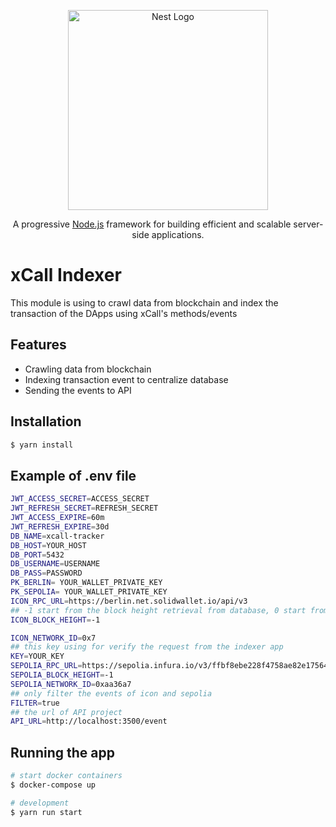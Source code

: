 <p align="center">
  <a href="http://nestjs.com/" target="blank"><img src="https://nestjs.com/img/logo_text.svg" width="320" alt="Nest Logo" /></a>
</p>

[circleci-image]: https://img.shields.io/circleci/build/github/nestjs/nest/master?token=abc123def456
[circleci-url]: https://circleci.com/gh/nestjs/nest

  <p align="center">A progressive <a href="http://nodejs.org" target="_blank">Node.js</a> framework for building efficient and scalable server-side applications.</p>

# xCall Indexer

This module is using to crawl data from blockchain and index the transaction of the DApps using xCall's methods/events

## Features

- Crawling data from blockchain
- Indexing transaction event to centralize database
- Sending the events to API
## Installation

```bash
$ yarn install
```

## Example of .env file
```bash
JWT_ACCESS_SECRET=ACCESS_SECRET
JWT_REFRESH_SECRET=REFRESH_SECRET
JWT_ACCESS_EXPIRE=60m
JWT_REFRESH_EXPIRE=30d
DB_NAME=xcall-tracker
DB_HOST=YOUR_HOST
DB_PORT=5432
DB_USERNAME=USERNAME
DB_PASS=PASSWORD
PK_BERLIN= YOUR_WALLET_PRIVATE_KEY
PK_SEPOLIA= YOUR_WALLET_PRIVATE_KEY
ICON_RPC_URL=https://berlin.net.solidwallet.io/api/v3
## -1 start from the block height retrieval from database, 0 start from latest block height retrieval from blockchain, > 0 start from the block that you set
ICON_BLOCK_HEIGHT=-1

ICON_NETWORK_ID=0x7
## this key using for verify the request from the indexer app
KEY=YOUR_KEY
SEPOLIA_RPC_URL=https://sepolia.infura.io/v3/ffbf8ebe228f4758ae82e175640275e0
SEPOLIA_BLOCK_HEIGHT=-1
SEPOLIA_NETWORK_ID=0xaa36a7
## only filter the events of icon and sepolia
FILTER=true
## the url of API project
API_URL=http://localhost:3500/event

```

## Running the app

```bash
# start docker containers
$ docker-compose up

# development
$ yarn run start
```

